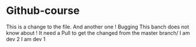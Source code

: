 # Github-course
 
This is a change to the file. And another one !
Bugging
This banch does not know about !
It need a Pull to get the changed from the master branch/
I am dev 2
I am dev 1
